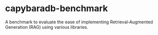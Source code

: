 # capybaradb-benchmark
A benchmark to evaluate the ease of implementing Retrieval‑Augmented Generation (RAG) using various libraries.

